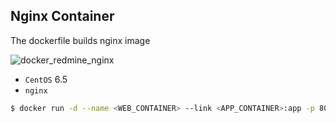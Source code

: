 ## Nginx Container

The dockerfile builds nginx image

![docker_redmine_nginx](https://docs.google.com/drawings/d/1rcVPHYIk-Ntphe7NM07FUNOR65qcNOqOvoMJ_rh1qD4/pub?w=960&h=720)

- `CentOS` 6.5
- `nginx` 

```bash
$ docker run -d --name <WEB_CONTAINER> --link <APP_CONTAINER>:app -p 80:80 mattuso/redmine_nginx
```